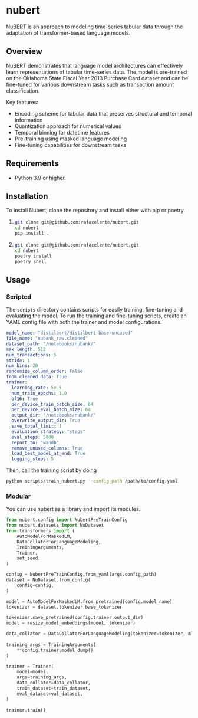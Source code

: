 # nubert

NuBERT is an approach to modeling time-series tabular data through the adaptation of transformer-based language models.

## Overview
NuBERT demonstrates that language model architectures can effectively learn representations of tabular time-series data. The model is pre-trained on the Oklahoma State Fiscal Year 2013 Purchase Card dataset and can be fine-tuned for various downstream tasks such as transaction amount classification.

Key features:

- Encoding scheme for tabular data that preserves structural and temporal information
- Quantization approach for numerical values
- Temporal binning for datetime features
- Pre-training using masked language modeling
- Fine-tuning capabilities for downstream tasks

## Requirements

- Python 3.9 or higher.

## Installation

To install Nubert, clone the repository and install either with pip or poetry.

1. 
    ```bash
    git clone git@github.com:rafacelente/nubert.git
    cd nubert
    pip install .
    ```
2. 
    ```bash
    git clone git@github.com:rafacelente/nubert.git
    cd nubert
    poetry install
    poetry shell
    ```

## Usage

### Scripted

The `scripts` directory contains scripts for easily training, fine-tuning and evaluating the model. To run the training and fine-tuning scripts, create an YAML config file with both the trainer and model configurations.

```yaml
model_name: "distilbert/distilbert-base-uncased"
file_name: "nubank_raw.cleaned"
dataset_path: "/notebooks/nubank/"
max_length: 512
num_transactions: 5
stride: 1
num_bins: 20
randomize_column_order: False
from_cleaned_data: True
trainer:
  learning_rate: 5e-5
  num_train_epochs: 1.0
  bf16: True
  per_device_train_batch_size: 64
  per_device_eval_batch_size: 64
  output_dir: "/notebooks/nubank/"
  overwrite_output_dir: True
  save_total_limit: 1
  evaluation_strategy: "steps"
  eval_steps: 5000
  report_to: "wandb"
  remove_unused_columns: True
  load_best_model_at_end: True
  logging_steps: 5
```

Then, call the training script by doing

```bash
python scripts/train_nubert.py --config_path /path/to/config.yaml
```

### Modular

You can use nubert as a library and import its modules.

```python
from nubert.config import NubertPreTrainConfig
from nubert.datasets import NuDataset
from transformers import (
    AutoModelForMaskedLM,
    DataCollatorForLanguageModeling,
    TrainingArguments,
    Trainer,
    set_seed,
)

config = NubertPreTrainConfig.from_yaml(args.config_path)
dataset = NuDataset.from_config(
    config=config,
)

model = AutoModelForMaskedLM.from_pretrained(config.model_name)
tokenizer = dataset.tokenizer.base_tokenizer

tokenizer.save_pretrained(config.trainer.output_dir)
model = resize_model_embeddings(model, tokenizer)

data_collator = DataCollatorForLanguageModeling(tokenizer=tokenizer, mlm=True)
    
training_args = TrainingArguments(
    **config.trainer.model_dump()
)

trainer = Trainer(
    model=model,
    args=training_args,
    data_collator=data_collator,
    train_dataset=train_dataset,
    eval_dataset=val_dataset,
)

trainer.train()


```